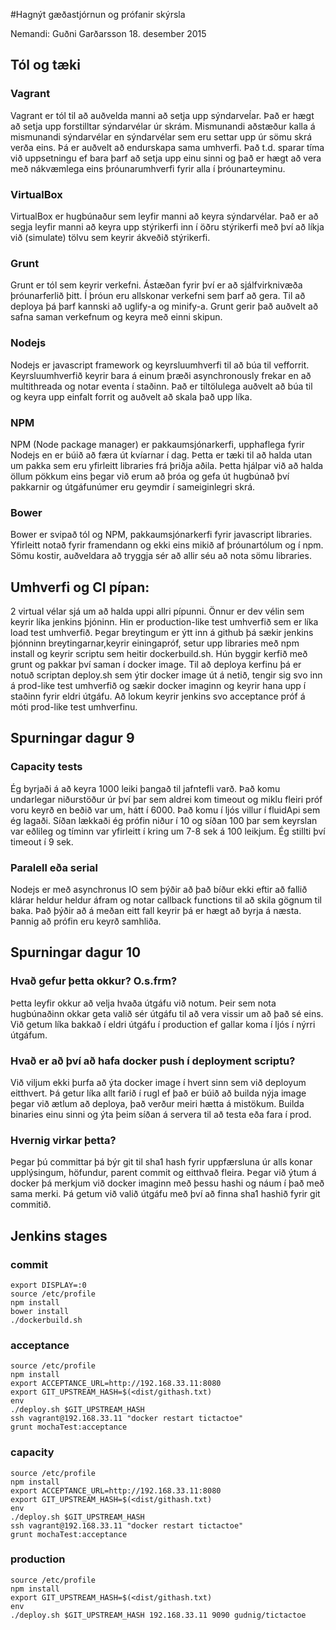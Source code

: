 #Hagnýt gæðastjórnun og prófanir skýrsla

Nemandi: Guðni Garðarsson 18. desember 2015

## Tól og tæki
### Vagrant
Vagrant er tól til að auðvelda manni að setja upp sýndarveĺar. Það er hægt að setja upp forstilltar sýndarvélar úr skrám. Mismunandi aðstæður kalla á mismunandi sýndarvélar en sýndarvélar sem eru settar upp úr sömu skrá verða eins. Þá er auðvelt að endurskapa sama umhverfi. Það t.d. sparar tíma við uppsetningu ef bara þarf að setja upp einu sinni og það er hægt að vera með nákvæmlega eins þróunarumhverfi fyrir alla í þróunarteyminu.

### VirtualBox
VirtualBox er hugbúnaður sem leyfir manni að keyra sýndarvélar. Það er að segja leyfir manni að keyra upp stýrikerfi inn í öðru stýrikerfi með því að líkja við (simulate) tölvu sem keyrir ákveðið stýrikerfi. 

### Grunt
Grunt er tól sem keyrir verkefni. Ástæðan fyrir því er að sjálfvirknivæða þróunarferlið þitt. Í þróun eru allskonar verkefni sem þarf að gera. Til að deploya þá þarf kannski að uglify-a og minify-a. Grunt gerir það auðvelt að safna saman verkefnum og keyra með einni skipun.

### Nodejs
Nodejs er javascript framework og keyrsluumhverfi til að búa til vefforrit. Keyrsluumhverfið keyrir bara á einum þræði asynchronously frekar en að multithreada og notar eventa í staðinn. Það er tiltölulega auðvelt að búa til og keyra upp einfalt forrit og auðvelt að skala það upp líka.

### NPM
NPM (Node package manager) er pakkaumsjónarkerfi, upphaflega fyrir Nodejs en er búið að færa út kvíarnar í dag. Þetta er tæki til að halda utan um pakka sem eru yfirleitt libraries frá þriðja aðila. Þetta hjálpar við að halda öllum pökkum eins þegar við erum að þróa og gefa út hugbúnað því pakkarnir og útgáfunúmer eru geymdir í sameiginlegri skrá.

### Bower
Bower er svipað tól og NPM, pakkaumsjónarkerfi fyrir javascript libraries. Yfirleitt notað fyrir framendann og ekki eins mikið af þróunartólum og í npm. Sömu kostir, auðveldara að tryggja sér að allir séu að nota sömu libraries.


## Umhverfi og CI pípan:
2 virtual vélar sjá um að halda uppi allri pípunni. Önnur er dev vélin sem keyrir líka jenkins þjóninn. Hin er production-like test umhverfið sem er líka load test umhverfið. Þegar breytingum er ýtt inn á github þá sækir jenkins þjónninn breytingarnar,keyrir einingapróf, setur upp libraries með npm install og keyrir scriptu sem heitir dockerbuild.sh. Hún byggir kerfið með grunt og pakkar því saman í docker image. Til að deploya kerfinu þá er notuð scriptan deploy.sh sem ýtir docker image út á netið, tengir sig svo inn á prod-like test umhverfið og sækir docker imaginn og keyrir hana upp í staðinn fyrir eldri útgáfu. Að lokum keyrir jenkins svo acceptance próf á móti prod-like test umhverfinu.

## Spurningar dagur 9

### Capacity tests
Ég byrjaði á að keyra 1000 leiki þangað til jafntefli varð. Það komu undarlegar niðurstöður úr því þar sem aldrei kom timeout og miklu fleiri próf voru keyrð en beðið var um, hátt í 6000. Það komu í ljós villur í fluidApi sem ég lagaði. Síðan lækkaði ég prófin niður í 10 og síðan 100 þar sem keyrslan var eðlileg og tíminn var yfirleitt í kring um 7-8 sek á 100 leikjum. Ég stillti því timeout í 9 sek.

### Paralell eða serial
Nodejs er með asynchronus IO sem þýðir að það bíður ekki eftir að fallið klárar heldur heldur áfram og notar callback functions til að skila gögnum til baka. Það þýðir að á meðan eitt fall keyrir þá er hægt að byrja á næsta. Þannig að prófin eru keyrð samhliða.

## Spurningar dagur 10
### Hvað gefur þetta okkur? O.s.frm?
Þetta leyfir okkur að velja hvaða útgáfu við notum. Þeir sem nota hugbúnaðinn okkar geta valið sér útgáfu til að vera vissir um að það sé eins. Við getum líka bakkað í eldri útgáfu í production ef gallar koma í ljós í nýrri útgáfum.

### Hvað er að því að hafa docker push í deployment scriptu?
Við viljum ekki þurfa að ýta docker image í hvert sinn sem við deployum eitthvert. Þá getur líka allt farið í rugl ef það er búið að builda nýja image þegar við ætlum að deploya, það verður meiri hætta á mistökum. Builda binaries einu sinni og ýta þeim síðan á servera til að testa eða fara í prod.

### Hvernig virkar þetta?
Þegar þú committar þá býr git til sha1 hash fyrir uppfærsluna úr alls konar upplýsingum, höfundur, parent commit og eitthvað fleira. Þegar við ýtum á docker þá merkjum við docker imaginn með þessu hashi og náum í það með sama merki. Þá getum við valið útgáfu með því að finna sha1 hashið fyrir git commitið.

## Jenkins stages

### commit
```shell
export DISPLAY=:0
source /etc/profile
npm install
bower install
./dockerbuild.sh
```

### acceptance
```shell
source /etc/profile
npm install
export ACCEPTANCE_URL=http://192.168.33.11:8080
export GIT_UPSTREAM_HASH=$(<dist/githash.txt)
env
./deploy.sh $GIT_UPSTREAM_HASH
ssh vagrant@192.168.33.11 "docker restart tictactoe"
grunt mochaTest:acceptance
```

### capacity
```shell
source /etc/profile
npm install
export ACCEPTANCE_URL=http://192.168.33.11:8080
export GIT_UPSTREAM_HASH=$(<dist/githash.txt)
env
./deploy.sh $GIT_UPSTREAM_HASH
ssh vagrant@192.168.33.11 "docker restart tictactoe"
grunt mochaTest:acceptance
```

### production
```shell
source /etc/profile
npm install
export GIT_UPSTREAM_HASH=$(<dist/githash.txt)
env
./deploy.sh $GIT_UPSTREAM_HASH 192.168.33.11 9090 gudnig/tictactoe

```


